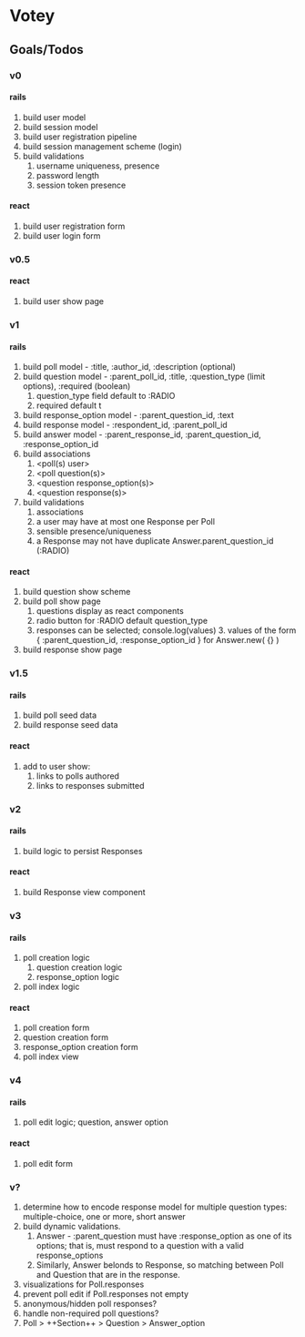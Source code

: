 # Votey

## Goals/Todos

### v0

#### rails
1. build user model
1. build session model
1. build user registration pipeline
1. build session management scheme (login)
1. build validations
   1. username uniqueness, presence
   1. password length
   1. session token presence

#### react
1. build user registration form
1. build user login form

### v0.5

#### react
1. build user show page

### v1

#### rails
1. build poll model - :title, :author_id, :description (optional)
1. build question model - :parent_poll_id, :title, :question_type (limit options), :required (boolean)
   1. question_type field default to :RADIO
   1. required default t
1. build response_option model - :parent_question_id, :text
1. build response model - :respondent_id, :parent_poll_id
1. build answer model - :parent_response_id, :parent_question_id, :response_option_id
1. build associations
   1. <poll(s) user>
   1. <poll question(s)>
   1. <question response_option(s)>
   1. <question response(s)>
1. build validations
   1. associations
   1. a user may have at most one Response per Poll
   1. sensible presence/uniqueness
   1. a Response may not have duplicate Answer.parent_question_id (:RADIO)

#### react
1. build question show scheme
1. build poll show page
   1. questions display as react components
   1. radio button for :RADIO default question_type
   1. responses can be selected; console.log(values)
      3. values of the form { :parent_question_id, :response_option_id } for Answer.new( {} )
1. build response show page

### v1.5

#### rails
1. build poll seed data
1. build response seed data

#### react
1. add to user show:
   1. links to polls authored
   1. links to responses submitted

### v2

#### rails
1. build logic to persist Responses

#### react
1. build Response view component

### v3

#### rails
1. poll creation logic
   1. question creation logic
   1. response_option logic
1. poll index logic

#### react
1. poll creation form
1. question creation form
1. response_option creation form
1. poll index view

### v4

#### rails
1. poll edit logic; question, answer option

#### react
1. poll edit form

### v?

1. determine how to encode response model for multiple question types: multiple-choice, one or more, short answer
1. build dynamic validations.
   1. Answer - :parent_question must have :response_option as one of its options; that is, must respond to a question with a valid response_options
   1. Similarly, Answer belonds to Response, so matching between Poll and Question that are in the response.
1. visualizations for Poll.responses
1. prevent poll edit if Poll.responses not empty
1. anonymous/hidden poll responses?
1. handle non-required poll questions?
1. Poll > ++Section++ > Question > Answer_option
